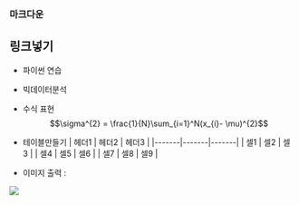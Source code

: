 ### 마크다운
## 링크넣기

- 파이썬 연습
- 빅데이터분석


- 수식 표현
$$\sigma^{2} = \frac{1}{N}\sum_{i=1}^N(x_{i}- \mu)^{2}$$

- 테이블만들기
| 헤더1 | 헤더2 | 헤더3 |
|-------|-------|-------|
| 셀1   | 셀2   | 셀3   |
| 셀4   | 셀5   | 셀6   |
| 셀7   | 셀8   | 셀9   |


- 이미지 출력 : 

<img src="https://s.pstatic.net/static/www/mobile/edit/20240805_1095/upload_1722820902326S0feF.png">